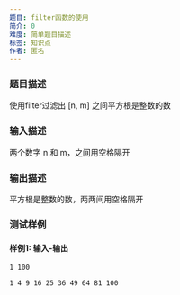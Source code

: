 ```yaml
---
题目: filter函数的使用
简介: 0
难度: 简单题目描述
标签: 知识点
作者: 匿名
---
```


### 题目描述

使用filter过滤出 [n, m] 之间平方根是整数的数

### 输入描述

两个数字 n 和 m，之间用空格隔开

### 输出描述

平方根是整数的数，两两间用空格隔开

### 测试样例

#### 样例1: 输入-输出

```
1 100
```

```
1 4 9 16 25 36 49 64 81 100
```

